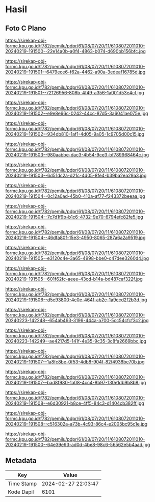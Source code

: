 # Hasil

## Foto C Plano

https://sirekap-obj-formc.kpu.go.id/f782/pemilu/pdpr/61/08/07/20/11/6108072011010-20240219-191500--22e14a0b-a0f4-4863-b074-d690bb156bfc.jpg

https://sirekap-obj-formc.kpu.go.id/f782/pemilu/pdpr/61/08/07/20/11/6108072011010-20240219-191501--6479ece6-f62a-4462-a90a-3edeaf16785d.jpg

https://sirekap-obj-formc.kpu.go.id/f782/pemilu/pdpr/61/08/07/20/11/6108072011010-20240219-191501--72126956-808b-4f49-a356-1a001d53e4cf.jpg

https://sirekap-obj-formc.kpu.go.id/f782/pemilu/pdpr/61/08/07/20/11/6108072011010-20240219-191502--e9e8e66c-0242-44cc-87d5-3a6041ae075e.jpg

https://sirekap-obj-formc.kpu.go.id/f782/pemilu/pdpr/61/08/07/20/11/6108072011010-20240219-191502--934db810-1af1-4d05-9a05-1c9705d00c15.jpg

https://sirekap-obj-formc.kpu.go.id/f782/pemilu/pdpr/61/08/07/20/11/6108072011010-20240219-191503--980aabbe-dac3-4b54-9ce3-bf789968464c.jpg

https://sirekap-obj-formc.kpu.go.id/f782/pemilu/pdpr/61/08/07/20/11/6108072011010-20240219-191503--6d51dc2a-d21c-4d05-8fe4-b39ba2ea29a3.jpg

https://sirekap-obj-formc.kpu.go.id/f782/pemilu/pdpr/61/08/07/20/11/6108072011010-20240219-191504--0c12a0ad-45b0-410a-af77-f243372beeaa.jpg

https://sirekap-obj-formc.kpu.go.id/f782/pemilu/pdpr/61/08/07/20/11/6108072011010-20240219-191504--7c7d1f9b-b1c6-4732-9e70-6794efc82fe5.jpg

https://sirekap-obj-formc.kpu.go.id/f782/pemilu/pdpr/61/08/07/20/11/6108072011010-20240219-191504--46dfa80f-15e3-4950-8065-287a6a2a9519.jpg

https://sirekap-obj-formc.kpu.go.id/f782/pemilu/pdpr/61/08/07/20/11/6108072011010-20240219-191505--e3120c4e-3a65-4998-bbe0-c47dee3260d4.jpg

https://sirekap-obj-formc.kpu.go.id/f782/pemilu/pdpr/61/08/07/20/11/6108072011010-20240219-191505--601f62fc-aeee-43cd-b14a-bd487caf322f.jpg

https://sirekap-obj-formc.kpu.go.id/f782/pemilu/pdpr/61/08/07/20/11/6108072011010-20240219-191506--d5e93800-4c0e-464f-ab2e-1a9ecd2f2b3d.jpg

https://sirekap-obj-formc.kpu.go.id/f782/pemilu/pdpr/61/08/07/20/11/6108072011010-20240223-142248--654ab493-3196-444a-a700-5cc54cfcf3c2.jpg

https://sirekap-obj-formc.kpu.go.id/f782/pemilu/pdpr/61/08/07/20/11/6108072011010-20240223-142249--ae4217d5-141f-4e35-9c35-3c8fa2669bbc.jpg

https://sirekap-obj-formc.kpu.go.id/f782/pemilu/pdpr/61/08/07/20/11/6108072011010-20240219-191507--1a8fc8be-0f53-4db8-904f-82f4938be70b.jpg

https://sirekap-obj-formc.kpu.go.id/f782/pemilu/pdpr/61/08/07/20/11/6108072011010-20240219-191507--bad8f980-1a08-4cc4-8b97-130e1db9b8b8.jpg

https://sirekap-obj-formc.kpu.go.id/f782/pemilu/pdpr/61/08/07/20/11/6108072011010-20240219-191508--e6d30921-b8ce-4ff5-84c3-d1404cb382ff.jpg

https://sirekap-obj-formc.kpu.go.id/f782/pemilu/pdpr/61/08/07/20/11/6108072011010-20240219-191508--c516302a-a73b-4c93-86c4-e2005bc95c1e.jpg

https://sirekap-obj-formc.kpu.go.id/f782/pemilu/pdpr/61/08/07/20/11/6108072011010-20240219-191500--64e39e93-ad0d-4be8-98c6-56562e5b4aad.jpg


## Metadata

| Key        | Value               |
| ---------- | ------------------- |
| Time Stamp | 2024-02-27 22:03:47 |
| Kode Dapil | 6101                |



